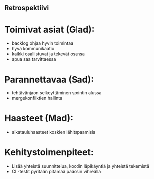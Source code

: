 ## Retrospektiivi

# Toimivat asiat (Glad):

- backlog ohjaa hyvin toimintaa
- hyvä kommunikaatio
- kaikki osallistuvat ja tekevät osansa
- apua saa tarvittaessa

# Parannettavaa (Sad):

- tehtävänjaon selkeyttäminen sprintin alussa
- mergekonfliktien hallinta

# Haasteet (Mad):

- aikatauluhaasteet koskien lähitapaamisia

# Kehitystoimenpiteet:

- Lisää yhteistä suunnittelua, koodin läpikäyntiä ja yhteistä tekemistä
- CI -testit pyritään pitämää pääosin vihreällä 